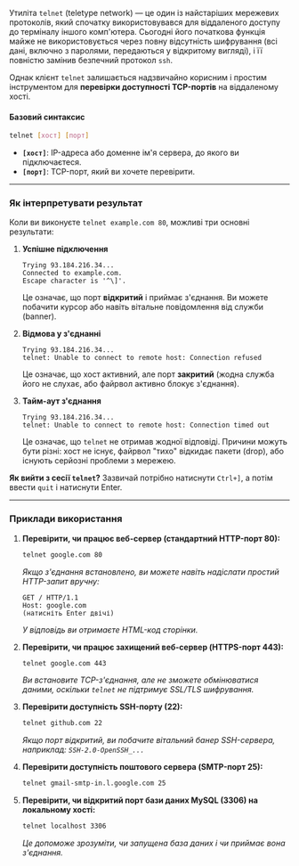 Утиліта `telnet` (teletype network) — це один із найстаріших мережевих протоколів, який спочатку використовувався для віддаленого доступу до терміналу іншого комп'ютера. Сьогодні його початкова функція майже не використовується через повну відсутність шифрування (всі дані, включно з паролями, передаються у відкритому вигляді), і її повністю замінив безпечний протокол `ssh`.

Однак клієнт `telnet` залишається надзвичайно корисним і простим інструментом для **перевірки доступності TCP-портів** на віддаленому хості.

#### **Базовий синтаксис**

```bash
telnet [хост] [порт]
```

*   **`[хост]`**: IP-адреса або доменне ім'я сервера, до якого ви підключаєтеся.
*   **`[порт]`**: TCP-порт, який ви хочете перевірити.

---

### **Як інтерпретувати результат**

Коли ви виконуєте `telnet example.com 80`, можливі три основні результати:

1.  **Успішне підключення**
    ```
    Trying 93.184.216.34...
    Connected to example.com.
    Escape character is '^\]'.
    ```
    Це означає, що порт **відкритий** і приймає з'єднання. Ви можете побачити курсор або навіть вітальне повідомлення від служби (banner).

2.  **Відмова у з'єднанні**
    ```
    Trying 93.184.216.34...
    telnet: Unable to connect to remote host: Connection refused
    ```
    Це означає, що хост активний, але порт **закритий** (жодна служба його не слухає, або файрвол активно блокує з'єднання).

3.  **Тайм-аут з'єднання**
    ```
    Trying 93.184.216.34...
    telnet: Unable to connect to remote host: Connection timed out
    ```
    Це означає, що `telnet` не отримав жодної відповіді. Причини можуть бути різні: хост не існує, файрвол "тихо" відкидає пакети (drop), або існують серйозні проблеми з мережею.

**Як вийти з сесії `telnet`?**
Зазвичай потрібно натиснути `Ctrl+]`, а потім ввести `quit` і натиснути Enter.

---

### **Приклади використання**

1.  **Перевірити, чи працює веб-сервер (стандартний HTTP-порт 80):**
    ```bash
    telnet google.com 80
    ```
    *Якщо з'єднання встановлено, ви можете навіть надіслати простий HTTP-запит вручну:*
    ```
    GET / HTTP/1.1
    Host: google.com
    (натисніть Enter двічі)
    ```
    *У відповідь ви отримаєте HTML-код сторінки.*

2.  **Перевірити, чи працює захищений веб-сервер (HTTPS-порт 443):**
    ```bash
    telnet google.com 443
    ```
    *Ви встановите TCP-з'єднання, але не зможете обмінюватися даними, оскільки `telnet` не підтримує SSL/TLS шифрування.*

3.  **Перевірити доступність SSH-порту (22):**
    ```bash
    telnet github.com 22
    ```
    *Якщо порт відкритий, ви побачите вітальний банер SSH-сервера, наприклад: `SSH-2.0-OpenSSH_...`*

4.  **Перевірити доступність поштового сервера (SMTP-порт 25):**
    ```bash
    telnet gmail-smtp-in.l.google.com 25
    ```

5.  **Перевірити, чи відкритий порт бази даних MySQL (3306) на локальному хості:**
    ```bash
    telnet localhost 3306
    ```
    *Це допоможе зрозуміти, чи запущена база даних і чи приймає вона з'єднання.*
